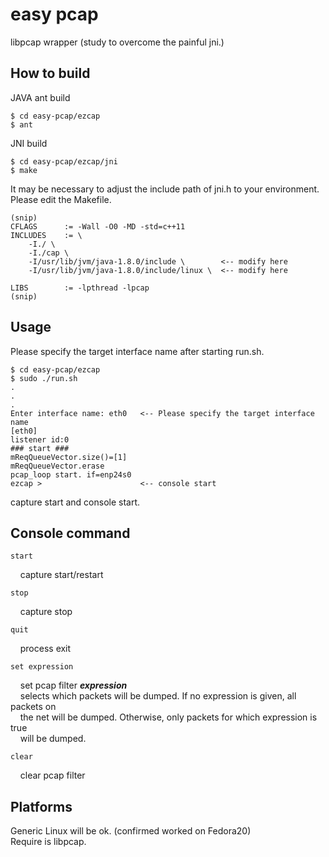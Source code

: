 easy pcap
===============

libpcap wrapper (study to overcome the painful jni.) 


How to build
--------
JAVA ant build

	$ cd easy-pcap/ezcap
	$ ant

JNI build

	$ cd easy-pcap/ezcap/jni
	$ make

It may be necessary to adjust the include path of jni.h to your environment.  
Please edit the Makefile.

	(snip)
	CFLAGS      := -Wall -O0 -MD -std=c++11
	INCLUDES    := \
		-I./ \
		-I./cap \
		-I/usr/lib/jvm/java-1.8.0/include \        <-- modify here
		-I/usr/lib/jvm/java-1.8.0/include/linux \  <-- modify here
	
	LIBS        := -lpthread -lpcap
	(snip)

Usage
--------
Please specify the target interface name after starting run.sh.

	$ cd easy-pcap/ezcap
	$ sudo ./run.sh
	.
	.
	.
	Enter interface name: eth0   <-- Please specify the target interface name
	[eth0]
	listener id:0
	### start ###
	mReqQueueVector.size()=[1]
	mReqQueueVector.erase
	pcap_loop start. if=enp24s0
	ezcap >                      <-- console start

capture start and console start.

Console command
------------
	start
&nbsp;&nbsp;&nbsp;&nbsp;capture start/restart

	stop
&nbsp;&nbsp;&nbsp;&nbsp;capture stop

	quit
&nbsp;&nbsp;&nbsp;&nbsp;process exit

	set expression
&nbsp;&nbsp;&nbsp;&nbsp;set pcap filter ***expression***   
&nbsp;&nbsp;&nbsp;&nbsp;selects which packets will be dumped. If no expression is given, all packets on  
&nbsp;&nbsp;&nbsp;&nbsp;the net will be dumped. Otherwise, only packets for which expression is true  
&nbsp;&nbsp;&nbsp;&nbsp;will be dumped.

	clear
&nbsp;&nbsp;&nbsp;&nbsp;clear pcap filter

Platforms
------------
Generic Linux will be ok. (confirmed worked on Fedora20)  
Require is libpcap.
